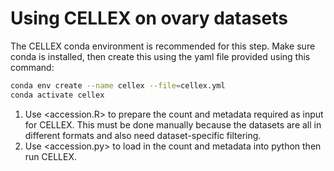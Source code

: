 # Using CELLEX on ovary datasets
The CELLEX conda environment is recommended for this step. Make sure conda is installed, then create this using the yaml file provided using this command:
``` bash
conda env create --name cellex --file=cellex.yml
conda activate cellex
```
1. Use <accession.R> to prepare the count and metadata required as input for CELLEX. 
This must be done manually because the datasets are all in different formats and also need dataset-specific filtering.
2. Use <accession.py> to load in the count and metadata into python then run CELLEX.
